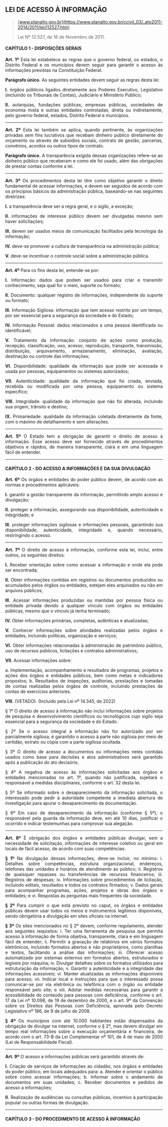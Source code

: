 <div align='justify'>

## LEI DE ACESSO À INFORMAÇÃO

>[www.planalto.gov.br](https://www.planalto.gov.br/ccivil_03/_ato2011-2014/2011/lei/l12527.htm)
>
>Lei Nº 12.527, de 18 de Novembro de 2011.

#### CAPÍTULO 1 - DISPOSIÇÕES GERAIS

**Art. 1º** Esta lei estabelece as regras que o governo federal, os estados, o Distrito Federal e os municípios devem seguir para garantir o acesso às informações previstas na Constituição Federal.

**Parágrafo único.** As seguintes entidades devem seguir as regras desta lei:

**I.** órgãos públicos ligados diretamente aos Poderes Executivo, Legislativo (incluindo os Tribunais de Contas), Judiciário e Ministério Público;

**II.** autarquias, fundações públicas, empresas públicas, sociedades de economia mista e outras entidades controladas, direta ou indiretamente, pelo governo federal, estados, Distrito Federal e municípios.

---

**Art. 2º** Esta lei também se aplica, quando pertinente, às organizações privadas sem fins lucrativos que recebam dinheiro público diretamente do orçamento ou através de subsídios sociais, contrato de gestão, parcerias, convênios, acordos ou outros tipos de contrato.

**Parágrafo único.** A transparência exigida dessas organizações refere-se ao dinheiro público que receberam e como ele foi usado, além das obrigações de prestar contas conforme a lei.

---

**Art. 3º** Os procedimentos desta lei têm como objetivo garantir o direito fundamental de acessar informações, e devem ser seguidos de acordo com os princípios básicos da administração pública, baseando-se nas seguintes diretrizes:

**I.** a transparência deve ser a regra geral, e o sigilo, a exceção;

**II.** informações de interesse público devem ser divulgadas mesmo sem haver solicitações;

**III.** devem ser usados meios de comunicação facilitados pela tecnologia da informação;

**IV.** deve-se promover a cultura de transparência na administração pública;

**V.** deve-se incentivar o controle social sobre a administração pública.

---

**Art. 4º** Para os fins desta lei, entende-se por:

**I.** Informação: dados que podem ser usados para criar e transmitir conhecimento, seja qual for o meio, suporte ou formato;

**II.** Documento: qualquer registro de informações, independente do suporte ou formato;

**III.** Informação Sigilosa: informação que tem acesso restrito por um tempo, por ser essencial para a segurança da sociedade e do Estado;

**IV.** Informação Pessoal: dados relacionados a uma pessoa identificada ou identificável;

**V.** Tratamento da Informação: conjunto de ações como produção, recepção, classificação, uso, acesso, reprodução, transporte, transmissão, distribuição, arquivamento, armazenamento, eliminação, avaliação, destinação ou controle das informações;

**VI.** Disponibilidade: qualidade da informação que pode ser acessada e usada por pessoas, equipamentos ou sistemas autorizados;

**VII.** Autenticidade: qualidade da informação que foi criada, enviada, recebida ou modificada por uma pessoa, equipamento ou sistema específico;

**VIII.** Integridade: qualidade da informação que não foi alterada, incluindo sua origem, trânsito e destino;

**IX.** Primariedade: qualidade da informação coletada diretamente da fonte, com o máximo de detalhamento e sem alterações.

---

**Art. 5º** O Estado tem a obrigação de garantir o direito de acesso à informação. Esse acesso deve ser fornecido através de procedimentos objetivos e rápidos, de maneira transparente, clara e em uma linguagem fácil de entender.

---

#### CAPÍTULO 2 - DO ACESSO A INFORMAÇÕES E DA SUA DIVULGAÇÃO
**Art. 6º** Os órgãos e entidades do poder público devem, de acordo com as normas e procedimentos aplicáveis:

**I.** garantir a gestão transparente da informação, permitindo amplo acesso e divulgação;

**II.** proteger a informação, assegurando sua disponibilidade, autenticidade e integridade; e

**III.** proteger informações sigilosas e informações pessoais, garantindo sua disponibilidade, autenticidade, integridade e, quando necessário, restringindo o acesso.

---

**Art. 7º** O direito de acesso à informação, conforme esta lei, inclui, entre outros, os seguintes direitos:

**I.** Receber orientação sobre como acessar a informação e onde ela pode ser encontrada;

**II.** Obter informações contidas em registros ou documentos produzidos ou acumulados pelos órgãos ou entidades, estejam eles arquivados ou não em arquivos públicos;

**III.** Acessar informações produzidas ou mantidas por pessoa física ou entidade privada devido a qualquer vínculo com órgãos ou entidades públicas, mesmo que o vínculo já tenha terminado;

**IV.** Obter informações primárias, completas, autênticas e atualizadas;

**V.** Conhecer informações sobre atividades realizadas pelos órgãos e entidades, incluindo políticas, organização e serviços;

**VI.** Obter informações relacionadas à administração de patrimônio público, uso de recursos públicos, licitações e contratos administrativos;

**VII.** Acessar informações sobre:

   a. Implementação, acompanhamento e resultados de programas, projetos e ações dos órgãos e entidades públicos, bem como metas e indicadores propostos;
   b. Resultados de inspeções, auditorias, prestações e tomadas de contas realizadas pelos órgãos de controle, incluindo prestações de contas de exercícios anteriores.

**VIII.** (VETADO). (Incluído pela Lei nº 14.345, de 2022)

§ 1º O direito de acesso à informação não inclui informações sobre projetos de pesquisa e desenvolvimento científicos ou tecnológicos cujo sigilo seja essencial para a segurança da sociedade e do Estado.

§ 2º Se o acesso integral à informação não for autorizado por ser parcialmente sigilosa, é garantido o acesso à parte não sigilosa por meio de certidão, extrato ou cópia com a parte sigilosa ocultada.

§ 3º O direito de acesso a documentos ou informações neles contidas usados como base para decisões e atos administrativos será garantido após a publicação do ato decisório.

§ 4º A negativa de acesso às informações solicitadas aos órgãos e entidades mencionadas no art. 1º, quando não justificada, sujeitará o responsável a medidas disciplinares, conforme o art. 32 desta lei.

§ 5º Se informado sobre o desaparecimento da informação solicitada, o interessado pode pedir à autoridade competente a imediata abertura de investigação para apurar o desaparecimento da documentação.

§ 6º Em caso de desaparecimento da informação (conforme § 5º), o responsável pela guarda da informação deve, em até 10 dias, justificar o ocorrido e indicar testemunhas para comprovar sua alegação.

---

**Art. 8º** É obrigação dos órgãos e entidades públicas divulgar, sem a necessidade de solicitação, informações de interesse coletivo ou geral em locais de fácil acesso, de acordo com suas competências.

**§ 1º** Na divulgação dessas informações, deve-se incluir, no mínimo:
i. Detalhes sobre competências, estrutura organizacional, endereços, telefones das unidades e horários de atendimento ao público;
ii. Registros de quaisquer repasses ou transferências de recursos financeiros;
iii. Registros de despesas;
iv. Informações sobre procedimentos de licitação, incluindo editais, resultados e todos os contratos firmados;
v. Dados gerais para acompanhar programas, ações, projetos e obras dos órgãos e entidades; e
vi. Respostas às perguntas mais frequentes da sociedade.

**§ 2º** Para cumprir o que está previsto no caput, os órgãos e entidades públicas devem usar todos os meios e instrumentos legítimos disponíveis, sendo obrigatória a divulgação em sites oficiais na internet.

**§ 3º** Os sites mencionados no § 2º devem, conforme regulamento, atender aos seguintes requisitos:
i. Ter uma ferramenta de pesquisa que permita acesso à informação de forma objetiva, transparente, clara e em linguagem fácil de entender;
ii. Permitir a gravação de relatórios em vários formatos eletrônicos, incluindo formatos abertos e não proprietários, como planilhas e textos, facilitando a análise das informações;
iii. Oferecer acesso automatizado por sistemas externos em formatos abertos, estruturados e legíveis por máquina;
iv. Divulgar detalhes sobre os formatos utilizados para estruturação da informação;
v. Garantir a autenticidade e a integridade das informações acessíveis;
vi. Manter atualizadas as informações disponíveis para acesso;
vii. Indicar local e instruções para que o interessado possa comunicar-se por via eletrônica ou telefônica com o órgão ou entidade responsável pelo site; e
viii. Adotar medidas necessárias para garantir a acessibilidade do conteúdo para pessoas com deficiência, conforme o art. 17 da Lei nº 10.098, de 19 de dezembro de 2000, e o art. 9º da Convenção sobre os Direitos das Pessoas com Deficiência, aprovada pelo Decreto Legislativo nº 186, de 9 de julho de 2008.

**§ 4º** Os municípios com até 10.000 habitantes estão dispensados da obrigação de divulgar na internet, conforme o § 2º, mas devem divulgar em tempo real informações sobre a execução orçamentária e financeira, de acordo com o art. 73-B da Lei Complementar nº 101, de 4 de maio de 2000 (Lei de Responsabilidade Fiscal).

---

**Art. 9º** O acesso a informações públicas será garantido através de:

**I.** Criação de serviços de informações ao cidadão, nos órgãos e entidades do poder público, em locais adequados para:
a. Atender e orientar o público sobre como acessar informações;
b. Informar sobre o andamento de documentos em suas unidades;
c. Receber documentos e pedidos de acesso a informações;

**II.** Realização de audiências ou consultas públicas, incentivo à participação popular ou outras formas de divulgação.

---

#### CAPÍTULO 3 - DO PROCEDIMENTO DE ACESSO À INFORMAÇÃO



</div>